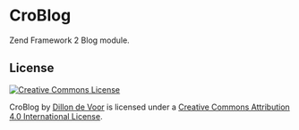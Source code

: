 # CroBlog

Zend Framework 2 Blog module.

## License

[![Creative Commons License](http://i.creativecommons.org/l/by/4.0/88x31.png)](http://creativecommons.org/licenses/by/4.0/)

CroBlog by [Dillon de Voor](http://crocodillon.com/) is licensed under a [Creative Commons Attribution 4.0 International License](http://creativecommons.org/licenses/by/4.0/).
